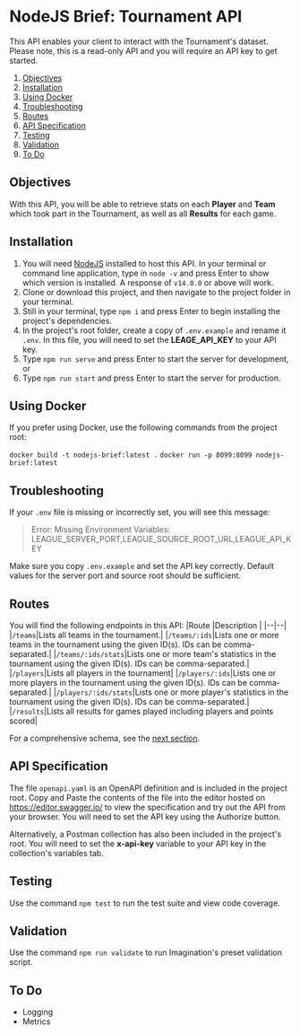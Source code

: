 # NodeJS Brief: Tournament API

This API enables your client to interact with the Tournament's dataset.   Please note, this is a read-only API and you will require an API key to get started.

 1. [Objectives](#objectives)
 2. [Installation](#installation)
 3. [Using Docker](#using-docker)
 4. [Troubleshooting](#troubleshooting)
 5. [Routes](#routes)
 6. [API Specification](#api-specification) 
 7. [Testing](#testing)
 8. [Validation](#validation)
 9. [To Do](#todo)

## Objectives

With this API, you will be able to retrieve stats on each **Player** and **Team** which took part in the Tournament, as well as all **Results** for each game. 

## Installation

1. You will need [NodeJS](https://nodejs.org/en/download/) installed to host this API.  In your terminal or command line application, type in `node -v` and press Enter to show which version is installed.   A response of `v14.0.0` or above will work. 
2. Clone or download this project, and then navigate to the project folder in your terminal.
3. Still in your terminal, type `npm i` and press Enter to begin installing the project's dependencies.
4. In the project's root folder, create a copy of `.env.example` and rename it `.env`.  In this file, you will need to set the **LEAGE_API_KEY** to your API key.
5. Type `npm run serve` and press Enter to start the server for development, or
6. Type `npm run start` and press Enter to start the server for production.

## Using Docker

If you prefer using Docker, use the following commands from the project root:

`docker build -t nodejs-brief:latest .`
`docker run -p 8099:8099 nodejs-brief:latest`

## Troubleshooting

If your `.env` file is missing or incorrectly set, you will see this message:
>Error: Missing Environment Variables: LEAGUE_SERVER_PORT,LEAGUE_SOURCE_ROOT_URL,LEAGUE_API_KEY

Make sure you copy `.env.example` and set the API key correctly.  Default values for the server port and source root should be sufficient.

## Routes

You will find the following endpoints in this API:
|Route  |Description  |
|--|--|
|`/teams`|Lists all teams in the tournament.|
|`/teams/:ids`|Lists one or more teams in the tournament using the given ID(s).  IDs can be comma-separated.|
|`/teams/:ids/stats`|Lists one or more team's statistics in the tournament using the given ID(s).  IDs can be comma-separated.|
|`/players`|Lists all players in the tournament|
|`/players/:ids`|Lists one or more players in the tournament using the given ID(s).  IDs can be comma-separated.|
|`/players/:ids/stats`|Lists one or more player's statistics in the tournament using the given ID(s).  IDs can be comma-separated.|
|`/results`|Lists all results for games played including players and points scored|

For a comprehensive schema, see the [next section](#api-specification).

## API Specification

The file `openapi.yaml` is an OpenAPI definition and is included in the project root.  Copy and Paste the contents of the file into the editor hosted on https://editor.swagger.io/ to view the specification and try out the API from your browser.  You will need to set the API key using the Authorize button.

Alternatively, a Postman collection has also been included in the project's root.  You will need to set the **x-api-key** variable to your API key in the collection's variables tab. 

## Testing

Use the command `npm test` to run the test suite and view code coverage.

## Validation

Use the command `npm run validate` to run Imagination's preset validation script.

## To Do

- Logging
- Metrics